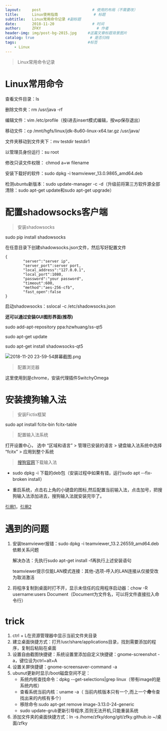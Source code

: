 ```yaml
---
layout:     post                       # 使用的布局（不需要改）
title:      Linux使用指南                # 标题 
subtitle:   Linux常用命令记录 #副标题
date:       2018-11-20                 # 时间
author:     ZFKY                         # 作者
header-img: img/post-bg-2015.jpg     #这篇文章标题背景图片
catalog: true                         # 是否归档
tags:                                #标签
    - Linux
---
```

> Linux常用命令记录


# Linux常用命令

查看文件目录：ls

删除文件夹：rm /usr/java -rf

编辑文件：vim /etc/profile（按i进去insert模式编辑，按wp保存退出）

移动文件：cp /mnt/hgfs/linux/jdk-8u60-linux-x64.tar.gz /usr/java/

文件夹移动到文件夹下：mv testdir testdir1

以管理员身份运行：su root

修改只读文件权限： chmod a+w filename

安装下载好的软件：sudo dpkg -i teamviewer_13.0.9865_amd64.deb

检测ubuntu新版本：sudo update-manager -c -d（升级前将第三方软件源全部清除：sudo apt-get update和sudo apt-get upgrade）

# 配置shadowsocks客户端

> 安装shadowsocks

sudo pip install shadowsocks

在任意目录下创建shadowsocks.json文件，然后写好配置文件



```
{
        "server":"server ip",
        "server_port":server port,
        "local_address":"127.0.0.1",
        "local_port":1080,
        "password":"your password",
        "timeout":600,
        "method":"aes-256-cfb",
        "fast_open":false
}
```

启动shadowsocks：sslocal -c /etc/shadowsocks.json

**还可以通过安装GUI图形界面(推荐)**

sudo add-apt-repository ppa:hzwhuang/ss-qt5

sudo apt-get update

sudo apt-get install shadowsocks-qt5

![2018-11-20 23-59-54屏幕截图.png](https://i.loli.net/2018/11/21/5bf43139de12a.png)

> 配置浏览器

这里使用到是chrome，安装代理插件SwitchyOmega

# 安装搜狗输入法

> 安装Fictix框架

sudo apt install fcitx-bin fcitx-table

> 配置输入法系统

打开设置中心， 选中 “区域和语言” > 管理已安装的语言 > 键盘输入法系统中选择 “fcitx”  > 应用到整个系统

> [搜狗官网](https://pinyin.sogou.com/linux/])下载输入法

- sudo dpkg -i 下载的deb包（安装过程中如果有错，运行sudo apt  --fix-broken install）

- 重启系统，点击右上角的小键盘的图标,然后配置当前输入法，点击加号，把搜狗输入法添加进去，搜狗输入法就安装完毕了。

[引用1](https://cloud.tencent.com/developer/article/1341770)，[引用2](https://blog.csdn.net/lupengCSDN/article/details/80279177)

# 遇到的问题

1. 安装teamviewer报错：sudo dpkg -i teamviewer_13.2.26559_amd64.deb依赖关系问题

   解决办法：先执行sudo apt-get install -f再执行上述安装语句

   teamviewer提示仅能LAN模式连接：其他-选项-呼入的LAN连接从仅接受改为取消激活

2. 将程序复制到桌面时打不开，显示未信任的应用程序启动器：chow -R username:users Document（Document为文件名，可以将文件直接拉入命令行）

# trick

1. ctrl + L在资源管理器中显示当前文件夹目录
2. 建立桌面快捷方式：打开/usr/share/applications目录，找到需要添加的程序，复制后粘贴在桌面
3. 设置自由截图快捷键：系统设置里添加自定义快捷键：gnome-screenshot -a，键位设为ctrl+alt+A
4. 设置关屏快捷键：gnome-screensaver-command  -a
5. ubunut更新时显示/boot磁盘空间不足：
   - 系统内核查找命令：dpkg --get-selections\|grep linux（带有image的是系统内核）
   - 查看系统当前内核：uname -a（ 当前内核版本只有一个,而上一个**命**令查找出来的内核有多个）
   - 移除命令:sudo apt-get remove image-3.13.0-24-generic
   - sudo update-grub更新引导程序,否则无法开机,只能重装系统 
6. 添加文件夹的桌面快捷方式：ln -s /home/zfky/dong/git/zfky.github.io ~/桌面/zfky